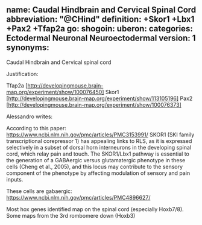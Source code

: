 name: Caudal Hindbrain and Cervical Spinal Cord
abbreviation: "@CHind"
definition: +Skor1 +Lbx1 +Pax2 +Tfap2a
go:
shogoin: 
uberon: 
categories: Ectodermal Neuronal Neuroectodermal
version: 1
synonyms:
---

Caudal Hindbrain and Cervical spinal cord

Justification:

Tfap2a [http://developingmouse.brain-map.org/experiment/show/100076450]
Skor1 [http://developingmouse.brain-map.org/experiment/show/113105196]
Pax2 [http://developingmouse.brain-map.org/experiment/show/100076373]


Alessandro writes: 

According to this paper:
https://www.ncbi.nlm.nih.gov/pmc/articles/PMC3153991/
SKOR1 (SKI family transcriptional corepressor 1) has appealing links to RLS, as it is expressed selectively in a subset of dorsal horn interneurons in the developing spinal cord, which relay pain and touch. The SKOR1/Lbx1 pathway is essential to the generation of a GABAergic versus glutamatergic phenotype in these cells (Cheng et al., 2005), and this locus may contribute to the sensory component of the phenotype by affecting modulation of sensory and pain inputs.

These cells are gabaergic:
https://www.ncbi.nlm.nih.gov/pmc/articles/PMC4896627/


Most hox genes identified map on the spinal cord (especially Hoxb7/8). Some maps from the 3rd rombomere down (Hoxb3)

